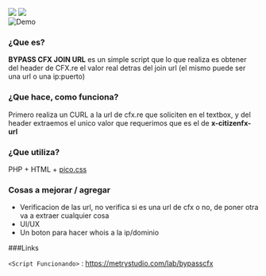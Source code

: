 ![](http://githubbadges.com/star.svg?user=joselsp95&repo=bypass-cfx-joinurl&background=007ecg&color=bbb&style=flat) 
![](http://githubbadges.com/fork.svg?user=joselsp95&repo=bypass-cfx-joinurl&background=007ecg&color=bbb&style=flat)
<br />
![Demo](https://media.giphy.com/media/pjOO6pev7YzriFz5rW/giphy.gif)
<br />

### ¿Que es?
**BYPASS CFX JOIN URL** es un simple script que lo que realiza es obtener del header de CFX.re el valor real detras del join url (el mismo puede ser una url o una ip:puerto)

### ¿Que hace, como funciona?
Primero realiza un CURL a la url de cfx.re que soliciten en el textbox, y del header extraemos el unico valor que requerimos que es el de **x-citizenfx-url**

### ¿Que utiliza?
PHP + HTML + [pico.css](https://picocss.com/ "pico.css")


### Cosas a mejorar / agregar
- Verificacion de las url, no verifica si es una url de cfx o no, de poner otra va a extraer cualquier cosa
- UI/UX 
- Un boton para hacer whois a la ip/dominio









###Links


`<Script Funcionando>` : https://metrystudio.com/lab/bypasscfx





